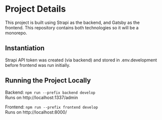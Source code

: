 # Project Details

This project is built using Strapi as the backend, and Gatsby as the frontend. This repository contains both technologies so it will be a monorepo. 

## Instantiation
Strapi API token was created (via backend) and stored in .env.development before frontend was run initially. 

## Running the Project Locally
Backend: `npm run --prefix backend develop`\
Runs on http://localhost:1337/admin

Frontend: `npm run --prefix frontend develop`\
Runs on http://localhost:8000/